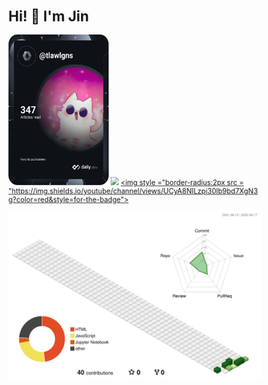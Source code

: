 # Hi! 👋  I'm Jin



<a href="https://app.daily.dev/tlawlgns"><img src="https://github.com/wlgnstla/wlgnstla/blob/main/devcard.svg"  height = "300" width="200" alt="Jin's Dev Card"/></a>
<a href="https://www.youtube.com/channel/UCyA8NILzpi30Ib9bd7XgN3g"><img src = "https://img.shields.io/youtube/channel/subscribers/UCyA8NILzpi30Ib9bd7XgN3g?style=for-the-badge"></a>       <a href="https://www.youtube.com/channel/UCyA8NILzpi30Ib9bd7XgN3g"><img style ="border-radius:2px src = "https://img.shields.io/youtube/channel/views/UCyA8NILzpi30Ib9bd7XgN3g?color=red&style=for-the-badge"></a>

![](./profile-3d-contrib/profile-green-animate.svg)


